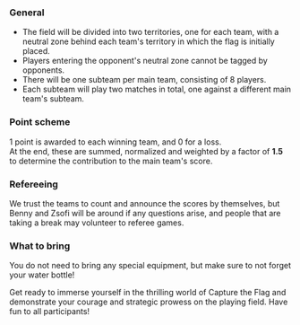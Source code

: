 
### General

- The field will be divided into two territories, one for each team, with a neutral zone behind each team's territory in which the flag is initially placed.
- Players entering the opponent's neutral zone cannot be tagged by opponents.
- There will be one subteam per main team, consisting of 8 players.
- Each subteam will play two matches in total, one against a different main team's subteam.

### Point scheme

1 point is awarded to each winning team, and 0 for a loss.\
At the end, these are summed, normalized and weighted by a factor of **1.5** to determine the contribution to the main team's score.

### Refereeing

We trust the teams to count and announce the scores by themselves, but Benny and Zsofi will be around if any questions arise, and people that are taking a break may volunteer to referee games.

### What to bring

You do not need to bring any special equipment, but make sure to not forget your water bottle!

Get ready to immerse yourself in the thrilling world of Capture the Flag and demonstrate your courage and strategic prowess on the playing field. Have fun to all participants!
